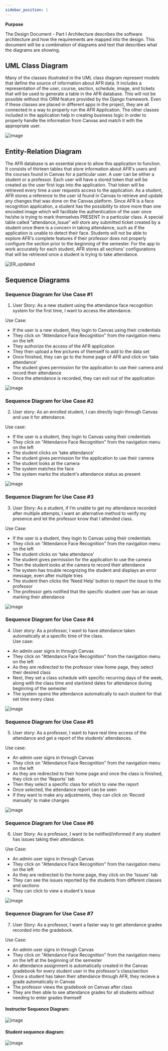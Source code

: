 ```yaml
---
sidebar_position: 1
---
```


**Purpose**

The Design Document - Part I Architecture describes the software architecture and how the requirements are mapped into the design. This document will be a combination of diagrams and text that describes what the diagrams are showing.

## UML Class Diagram
Many of the classes illustrated in the UML class diagram represent models that define the source of information about AFR data. It includes a representation of the user, course, section, schedule, image, and tickets that will be used to generate a table in the AFR database. This will not be possible without this ORM feature provided by the Django framework. Even if these classes are placed in different apps in the project, they are all connected in a way to properly run the AFR Application. The other classes included in the application help in creating business logic in order to properly handle the information from Canvas and match it with the appropriate user.<br/>

![image](https://user-images.githubusercontent.com/78066498/204954990-9b1d0e68-83d2-409a-9160-a488ebe49705.png)

## Entity-Relation Diagram
The AFR database is an essential piece to allow this application to function. It consists of thirteen tables that store information about AFR's users and the courses found in Canvas for a particular user. A user can be either a student or a professor. Each user will have a stored token that will be created as the user first logs into the application. That token will be retrieved every time a user requests access to the application.
As a student, AFR stores a reference to the user id found in Canvas to retrieve and update any changes that was done on the Canvas platform. Since AFR is a face recognition application, a student has the possibility to store more than one encoded image which will facilitate the authentication of the user once he/she is trying to mark themselves PRESENT in a particular class. A special table called “attendance_Issue” will store any submitted ticket created by a student once there is a concern in taking attendance, such as if the application is unable to detect their face.
Students will not be able to explore AFR's complete features if their professor does not properly configure the section prior to the beginning of the semester. For the app to work accurately for each student, AFR stores all sections' configurations that will be retrieved once a student is trying to take attendance.

![ER_updated](https://user-images.githubusercontent.com/17518043/205419917-9ada3af4-cb94-45be-82f3-7bdb4b2219b5.png)



## Sequence Diagrams

### Sequence Diagram for Use Case #1

1. User Story:
As a new student using the attendance face recognition system for the first time, I want to access the attendance.<br/>

Use Case:
- If the user is a new student, they login to Canvas using their credentials
- They click on "Attendance Face Recognition" from the navigation menu on the left
- They authorize the access of the AFR application
- They then upload a few pictures of themself to add to the data set
- Once finished, they can go to the home page of AFR and click on 'take attendance'
- The student gives permission for the application to use their camera and record their attendance
- Once the attendance is recorded, they can exit out of the application

![image](https://user-images.githubusercontent.com/78066498/202630882-41135da7-6cad-44c1-980e-d2a2ce7c9714.png)

### Sequence Diagram for Use Case #2

2.	User story:
As an enrolled student, I can directly login through Canvas and use it for attendance.<br/>

Use case:
- If the user is a student, they login to Canvas using their credentials
- They click on "Attendance Face Recognition" from the navigation menu on the left
- The student clicks on 'take attendance'
- The student gives permission for the application to use their camera
- The student looks at the camera
- The system matches the face
- The system marks the student's attendance status as present

![image](https://user-images.githubusercontent.com/78066498/202631011-cf16caf1-5d68-4f2b-ac15-69d6f90d94bd.png)

### Sequence Diagram for Use Case #3

3. User Story: 
As a student, if I’m unable to get my attendance recorded after multiple attempts, I want an alternative method to verify my presence and let the professor know that I attended class.<br/>

Use Case:
- If the user is a student, they login to Canvas using their credentials
- They click on "Attendance Face Recognition" from the navigation menu on the left
- The student clicks on 'take attendance'
- The student gives permission for the application to use the camera
- Then the student looks at the camera to record their attendance
- The system has trouble recognizing the student and displays an error message, even after multiple tries
- The student then clicks the ‘Need Help’ button to report the issue to the professor
- The professor gets notified that the specific student user has an issue marking their attendance

![image](https://user-images.githubusercontent.com/78066498/202631114-4e994c38-bfea-42d6-8a70-392894291a18.png)

### Sequence Diagram for Use Case #4

4.	User story:
As a professor, I want to have attendance taken automatically at a specific time of the class.<br/>
 Use case:
- An admin user signs in through Canvas
- They click on "Attendance Face Recognition" from the navigation menu on the left
- As they are redirected to the professor view home page, they select their desired class
- Next, they set a class schedule with specific recurring days of the week, along with the class time and start/end dates for attendance during beginning of the semester
- The system opens the attendance automatically to each student for that set time every class

![image](https://user-images.githubusercontent.com/78066498/202631232-12debbdd-9098-42c8-8299-2b8f3fb694dd.png)


### Sequence Diagram for Use Case #5

5.	User story:
As a professor, I want to have real time access of the attendance and get a report of the students’ attendances.<br/>

Use case: 
- An admin user signs in through Canvas
- They click on "Attendance Face Recognition" from the navigation menu on the left
- As they are redirected to their home page and once the class is finished, they click on the 'Reports' tab
- Then they select a specific class for which to view the report
- Once selected, the attendance report can be seen
- If they want to make any adjustments, they can click on ‘Record manually’ to make changes

![image](https://user-images.githubusercontent.com/78066498/202640301-03a226f6-498d-42a0-bf19-2269637ae04c.png)

### Sequence Diagram for Use Case #6

6. User Story:
As a professor, I want to be notified/informed if any student has issues taking their attendance.<br/>

Use Case:
- An admin user signs in through Canvas
- They click on "Attendance Face Recognition" from the navigation menu on the left
- As they are redirected to the home page, they click on the 'Issues' tab
- They can see the issues reported by the students from different classes and sections
- They can click to view a student's issue

![image](https://user-images.githubusercontent.com/78066498/202643225-f105aea1-802d-41de-8670-f320cc5b05ac.png)

### Sequence Diagram for Use Case #7

7. User Story:
As a professor, I want a faster way to get attendance grades recorded into the gradebook.<br/>

Use Case:
- An admin user signs in through Canvas
- They click on "Attendance Face Recognition" from the navigation menu on the left at the beginning of the semester
- An attendance assignment is automatically created in the Canvas gradebook for every student user in the professor's class/section
- Once a student has taken their attendance through AFR, they recieve a grade automatically in Canvas
- The professor views the gradebook on Canvas after class
- They are then able to see attendance grades for all students without needing to enter grades themself

#### Instructor Sequence Diagram:
![image](https://user-images.githubusercontent.com/78066498/204953645-077e79c1-7eb4-4ce4-b0db-3eff84d9a547.png)

#### Student sequence diagram:
![image](https://user-images.githubusercontent.com/78066498/204953368-b5a59574-74f1-4e74-a7de-314aa4e22016.png)
